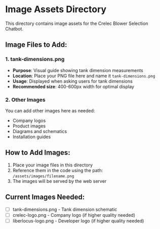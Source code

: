 # Image Assets Directory

This directory contains image assets for the Crelec Blower Selection Chatbot.

## Image Files to Add:

### 1. tank-dimensions.png
- **Purpose**: Visual guide showing tank dimension measurements
- **Location**: Place your PNG file here and name it `tank-dimensions.png`
- **Usage**: Displayed when asking users for tank dimensions
- **Recommended size**: 400-600px width for optimal display

### 2. Other Images
You can add other images here as needed:
- Company logos
- Product images
- Diagrams and schematics
- Installation guides

## How to Add Images:
1. Place your image files in this directory
2. Reference them in the code using the path: `/assets/images/filename.png`
3. The images will be served by the web server

## Current Images Needed:
- [ ] tank-dimensions.png - Tank dimension schematic
- [ ] crelec-logo.png - Company logo (if higher quality needed)
- [ ] liberlocus-logo.png - Developer logo (if higher quality needed)